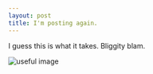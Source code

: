```yaml
---
layout: post
title: I'm posting again. 
---
```

I guess this is what it takes. Bliggity blam. 

![useful image]({{https://pbs.twimg.com/profile_images/2913216379/3a02455b3037c20bd94532eba2cfb223_400x400.jpeg})
